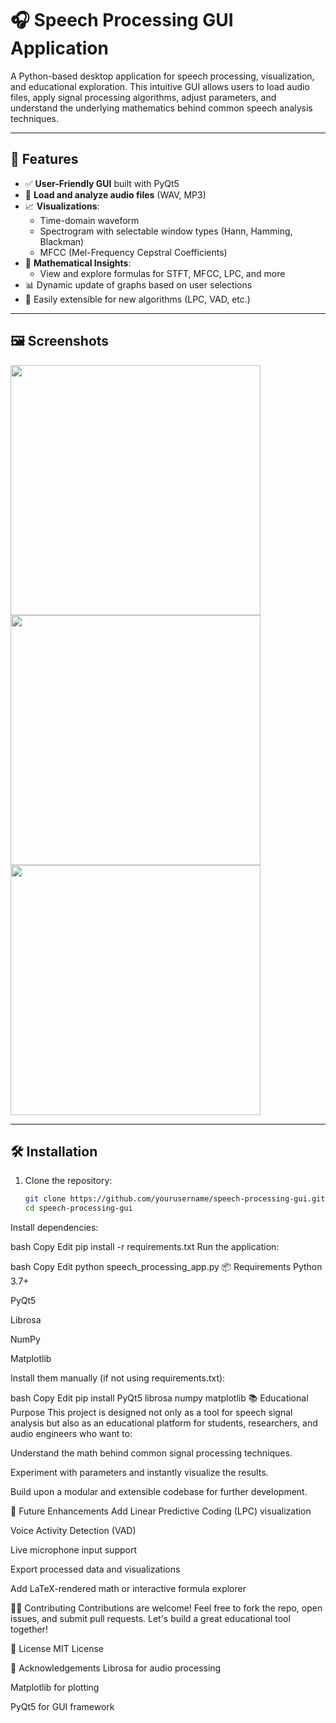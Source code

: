 # 🎧 Speech Processing GUI Application

A Python-based desktop application for speech processing, visualization, and educational exploration. This intuitive GUI allows users to load audio files, apply signal processing algorithms, adjust parameters, and understand the underlying mathematics behind common speech analysis techniques.

---

## 📌 Features

- ✅ **User-Friendly GUI** built with PyQt5
- 🎵 **Load and analyze audio files** (WAV, MP3)
- 📈 **Visualizations**:
  - Time-domain waveform
  - Spectrogram with selectable window types (Hann, Hamming, Blackman)
  - MFCC (Mel-Frequency Cepstral Coefficients)
- 🧠 **Mathematical Insights**:
  - View and explore formulas for STFT, MFCC, LPC, and more
- 📊 Dynamic update of graphs based on user selections
- 🧰 Easily extensible for new algorithms (LPC, VAD, etc.)

---

## 🖼 Screenshots

<img src="screenshots/waveform.png" width="400" />
<img src="screenshots/spectrogram.png" width="400" />
<img src="screenshots/mfcc.png" width="400" />

---

## 🛠 Installation

1. Clone the repository:
   ```bash
   git clone https://github.com/yourusername/speech-processing-gui.git
   cd speech-processing-gui
Install dependencies:

bash
Copy
Edit
pip install -r requirements.txt
Run the application:

bash
Copy
Edit
python speech_processing_app.py
📦 Requirements
Python 3.7+

PyQt5

Librosa

NumPy

Matplotlib

Install them manually (if not using requirements.txt):

bash
Copy
Edit
pip install PyQt5 librosa numpy matplotlib
📚 Educational Purpose
This project is designed not only as a tool for speech signal analysis but also as an educational platform for students, researchers, and audio engineers who want to:

Understand the math behind common signal processing techniques.

Experiment with parameters and instantly visualize the results.

Build upon a modular and extensible codebase for further development.

🚀 Future Enhancements
 Add Linear Predictive Coding (LPC) visualization

 Voice Activity Detection (VAD)

 Live microphone input support

 Export processed data and visualizations

 Add LaTeX-rendered math or interactive formula explorer

🧑‍💻 Contributing
Contributions are welcome! Feel free to fork the repo, open issues, and submit pull requests. Let's build a great educational tool together!

📄 License
MIT License

🙌 Acknowledgements
Librosa for audio processing

Matplotlib for plotting

PyQt5 for GUI framework
